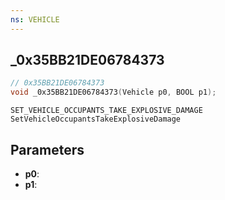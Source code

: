 ```yaml
---
ns: VEHICLE
---
```

## _0x35BB21DE06784373

```c
// 0x35BB21DE06784373
void _0x35BB21DE06784373(Vehicle p0, BOOL p1);
```

```
SET_VEHICLE_OCCUPANTS_TAKE_EXPLOSIVE_DAMAGE
SetVehicleOccupantsTakeExplosiveDamage
```

## Parameters
* **p0**: 
* **p1**: 

